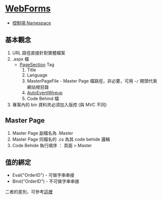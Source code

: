 # [WebForms](https://docs.microsoft.com/zh-tw/aspnet/web-forms/)

- [控制項 Namespace](https://docs.microsoft.com/zh-tw/dotnet/api/system.web.ui.webcontrols?view=netframework-4.8)

## 基本觀念

1. URL 路徑直接針對實體檔案
1. .aspx 檔
   - [PageSection](https://docs.microsoft.com/zh-tw/dotnet/api/system.web.configuration.pagessection?view=netframework-4.8) Tag
     1. Title
     1. Language
     1. MasterPageFile - Master Page 檔路徑，非必要，可用 `~/` 開頭代表網站根目錄
     1. [AutoEventWireup](https://docs.microsoft.com/zh-tw/dotnet/api/system.web.configuration.pagessection.autoeventwireup)
     1. Code Behind 檔
1. 專案內的 bin 資料夾必須加入版控 (與 MVC 不同)

## Master Page

1. Master Page 副檔名為 .Master
1. Master Page 同檔名的 .cs 為其 code behide 邏輯
1. Code Behide 執行順序 ： 頁面 > Master

## 值的綁定

- Eval("OrderID") - 可做字串串接
- Bind("OrderID") - 不可做字串串接

二者的差別，可參考[這裡](https://www.aspsnippets.com/Articles/Difference-between-Eval-and-Bind-functions-in-ASPNet.aspx)
